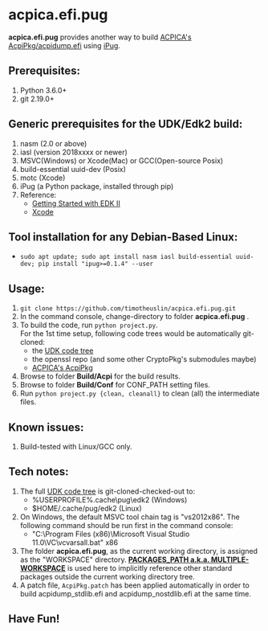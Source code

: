 acpica.efi.pug
===
**acpica.efi.pug** provides another way to build [ACPICA's AcpiPkg/acpidump.efi](https://github.com/acpica/acpica.git) using [iPug](https://github.com/timotheuslin/ipug).


## Prerequisites:
1. Python 3.6.0+
2. git 2.19.0+


## Generic prerequisites for the UDK/Edk2 build:
1. nasm (2.0 or above)
2. iasl (version 2018xxxx or newer)
3. MSVC(Windows) or Xcode(Mac) or GCC(Open-source Posix)
4. build-essential uuid-dev (Posix)
6. motc (Xcode)
7. iPug (a Python package, installed through pip)
0. Reference:
    - [Getting Started with EDK II](https://github.com/tianocore/tianocore.github.io/wiki/Getting%20Started%20with%20EDK%20II) 
    - [Xcode](https://github.com/tianocore/tianocore.github.io/wiki/Xcode)


## Tool installation for any Debian-Based Linux:
- `sudo apt update; sudo apt install nasm iasl build-essential uuid-dev; pip install "ipug>=0.1.4" --user`


## Usage: 
1. `git clone https://github.com/timotheuslin/acpica.efi.pug.git`
2. In the command console, change-directory to folder **acpica.efi.pug** .
3. To build the code, run `python project.py`. <br>
    For the 1st time setup, following code trees would be automatically git-cloned:
    - the [UDK code tree](https://github.com/tianocore/edk2)
    - the openssl repo (and some other CryptoPkg's submodules maybe)
    - [ACPICA's AcpiPkg](https://github.com/acpica/acpica.git)
4. Browse to folder **Build/Acpi** for the build results.
5. Browse to folder **Build/Conf** for CONF_PATH setting files.
6. Run `python project.py {clean, cleanall}` to clean (all) the intermediate files.


## Known issues:
1. Build-tested with Linux/GCC only.


## Tech notes:
1. The full [UDK code tree](https://github.com/tianocore/edk2) is git-cloned-checked-out to:
    - %USERPROFILE%\.cache\pug\edk2 (Windows)
    - $HOME/.cache/pug/edk2 (Linux)
2. On Windows, the default MSVC tool chain tag is "vs2012x86". The following command should be run first in the command console:
    - "C:\Program Files (x86)\Microsoft Visual Studio 11.0\VC\vcvarsall.bat" x86
3. The folder **acpica.efi.pug**, as the current working directory, is assigned as the "WORKSPACE" directory. **[PACKAGES_PATH a.k.a. MULTIPLE-WORKSPACE](https://github.com/tianocore/tianocore.github.io/wiki/Multiple_Workspace)** is used here to implicitly reference other standard packages outside the current working directory tree.
4. A patch file, `AcpiPkg.patch` has been applied automatically in order to build acpidump_stdlib.efi and acpidump_nostdlib.efi at the same time.

## Have Fun!
